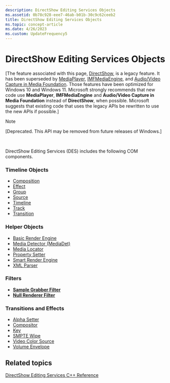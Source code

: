 ```yaml
---
description: DirectShow Editing Services Objects
ms.assetid: 0b78c928-eee7-46ab-b01b-30c9c62ceeb2
title: DirectShow Editing Services Objects
ms.topic: concept-article
ms.date: 4/26/2023
ms.custom: UpdateFrequency5
---
```


# DirectShow Editing Services Objects

\[The feature associated with this page, [DirectShow](/windows/win32/directshow/directshow), is a legacy feature. It has been superseded by [MediaPlayer](/uwp/api/Windows.Media.Playback.MediaPlayer), [IMFMediaEngine](/windows/win32/api/mfmediaengine/nn-mfmediaengine-imfmediaengine), and [Audio/Video Capture in Media Foundation](/windows/win32/medfound/audio-video-capture-in-media-foundation). Those features have been optimized for Windows 10 and Windows 11. Microsoft strongly recommends that new code use **MediaPlayer**, **IMFMediaEngine** and **Audio/Video Capture in Media Foundation** instead of **DirectShow**, when possible. Microsoft suggests that existing code that uses the legacy APIs be rewritten to use the new APIs if possible.\]

> [!Note]  
> \[Deprecated. This API may be removed from future releases of Windows.\]

 

DirectShow Editing Services (DES) includes the following COM components.

### Timeline Objects

-   [Composition](composition.md)
-   [Effect](effect.md)
-   [Group](group.md)
-   [Source](source.md)
-   [Timeline](timeline.md)
-   [Track](track.md)
-   [Transition](transition.md)

### Helper Objects

-   [Basic Render Engine](basic-render-engine.md)
-   [Media Detector (MediaDet)](media-detector--mediadet.md)
-   [Media Locator](media-locator.md)
-   [Property Setter](property-setter.md)
-   [Smart Render Engine](smart-render-engine.md)
-   [XML Parser](xml-parser.md)

### Filters

-   [**Sample Grabber Filter**](sample-grabber-filter.md)
-   [**Null Renderer Filter**](null-renderer-filter.md)

### Transitions and Effects

-   [Alpha Setter](alpha-setter-effect.md)
-   [Compositor](compositor-transition.md)
-   [Key](key-transition.md)
-   [SMPTE Wipe](smpte-wipe-transition.md)
-   [Video Color Source](video-color-source.md)
-   [Volume Envelope](volume-envelope-effect.md)

## Related topics

<dl> <dt>

[DirectShow Editing Services C++ Reference](directshow-editing-services-c---reference.md)
</dt> </dl>

 

 



